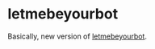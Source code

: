 letmebeyourbot
==========

Basically, new version of [letmebeyourbot](https://github.com/xeqlol/letmebeyourbot).
